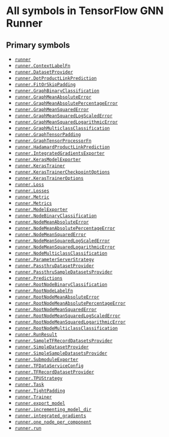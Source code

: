 # All symbols in TensorFlow GNN Runner

<!-- Insert buttons and diff -->

## Primary symbols

*   <a href="../runner.md"><code>runner</code></a>
*   <a href="../runner/ContextLabelFn.md"><code>runner.ContextLabelFn</code></a>
*   <a href="../runner/DatasetProvider.md"><code>runner.DatasetProvider</code></a>
*   <a href="../runner/DotProductLinkPrediction.md"><code>runner.DotProductLinkPrediction</code></a>
*   <a href="../runner/FitOrSkipPadding.md"><code>runner.FitOrSkipPadding</code></a>
*   <a href="../runner/GraphBinaryClassification.md"><code>runner.GraphBinaryClassification</code></a>
*   <a href="../runner/GraphMeanAbsoluteError.md"><code>runner.GraphMeanAbsoluteError</code></a>
*   <a href="../runner/GraphMeanAbsolutePercentageError.md"><code>runner.GraphMeanAbsolutePercentageError</code></a>
*   <a href="../runner/GraphMeanSquaredError.md"><code>runner.GraphMeanSquaredError</code></a>
*   <a href="../runner/GraphMeanSquaredLogScaledError.md"><code>runner.GraphMeanSquaredLogScaledError</code></a>
*   <a href="../runner/GraphMeanSquaredLogarithmicError.md"><code>runner.GraphMeanSquaredLogarithmicError</code></a>
*   <a href="../runner/GraphMulticlassClassification.md"><code>runner.GraphMulticlassClassification</code></a>
*   <a href="../runner/GraphTensorPadding.md"><code>runner.GraphTensorPadding</code></a>
*   <a href="../runner/GraphTensorProcessorFn.md"><code>runner.GraphTensorProcessorFn</code></a>
*   <a href="../runner/HadamardProductLinkPrediction.md"><code>runner.HadamardProductLinkPrediction</code></a>
*   <a href="../runner/IntegratedGradientsExporter.md"><code>runner.IntegratedGradientsExporter</code></a>
*   <a href="../runner/KerasModelExporter.md"><code>runner.KerasModelExporter</code></a>
*   <a href="../runner/KerasTrainer.md"><code>runner.KerasTrainer</code></a>
*   <a href="../runner/KerasTrainerCheckpointOptions.md"><code>runner.KerasTrainerCheckpointOptions</code></a>
*   <a href="../runner/KerasTrainerOptions.md"><code>runner.KerasTrainerOptions</code></a>
*   <a href="../runner/Loss.md"><code>runner.Loss</code></a>
*   <a href="../runner/Losses.md"><code>runner.Losses</code></a>
*   <a href="../runner/Loss.md"><code>runner.Metric</code></a>
*   <a href="../runner/Metrics.md"><code>runner.Metrics</code></a>
*   <a href="../runner/ModelExporter.md"><code>runner.ModelExporter</code></a>
*   <a href="../runner/NodeBinaryClassification.md"><code>runner.NodeBinaryClassification</code></a>
*   <a href="../runner/NodeMeanAbsoluteError.md"><code>runner.NodeMeanAbsoluteError</code></a>
*   <a href="../runner/NodeMeanAbsolutePercentageError.md"><code>runner.NodeMeanAbsolutePercentageError</code></a>
*   <a href="../runner/NodeMeanSquaredError.md"><code>runner.NodeMeanSquaredError</code></a>
*   <a href="../runner/NodeMeanSquaredLogScaledError.md"><code>runner.NodeMeanSquaredLogScaledError</code></a>
*   <a href="../runner/NodeMeanSquaredLogarithmicError.md"><code>runner.NodeMeanSquaredLogarithmicError</code></a>
*   <a href="../runner/NodeMulticlassClassification.md"><code>runner.NodeMulticlassClassification</code></a>
*   <a href="../runner/ParameterServerStrategy.md"><code>runner.ParameterServerStrategy</code></a>
*   <a href="../runner/PassthruDatasetProvider.md"><code>runner.PassthruDatasetProvider</code></a>
*   <a href="../runner/PassthruSampleDatasetsProvider.md"><code>runner.PassthruSampleDatasetsProvider</code></a>
*   <a href="../runner/Predictions.md"><code>runner.Predictions</code></a>
*   <a href="../runner/RootNodeBinaryClassification.md"><code>runner.RootNodeBinaryClassification</code></a>
*   <a href="../runner/RootNodeLabelFn.md"><code>runner.RootNodeLabelFn</code></a>
*   <a href="../runner/RootNodeMeanAbsoluteError.md"><code>runner.RootNodeMeanAbsoluteError</code></a>
*   <a href="../runner/RootNodeMeanAbsolutePercentageError.md"><code>runner.RootNodeMeanAbsolutePercentageError</code></a>
*   <a href="../runner/RootNodeMeanSquaredError.md"><code>runner.RootNodeMeanSquaredError</code></a>
*   <a href="../runner/RootNodeMeanSquaredLogScaledError.md"><code>runner.RootNodeMeanSquaredLogScaledError</code></a>
*   <a href="../runner/RootNodeMeanSquaredLogarithmicError.md"><code>runner.RootNodeMeanSquaredLogarithmicError</code></a>
*   <a href="../runner/RootNodeMulticlassClassification.md"><code>runner.RootNodeMulticlassClassification</code></a>
*   <a href="../runner/RunResult.md"><code>runner.RunResult</code></a>
*   <a href="../runner/SampleTFRecordDatasetsProvider.md"><code>runner.SampleTFRecordDatasetsProvider</code></a>
*   <a href="../runner/SimpleDatasetProvider.md"><code>runner.SimpleDatasetProvider</code></a>
*   <a href="../runner/SimpleSampleDatasetsProvider.md"><code>runner.SimpleSampleDatasetsProvider</code></a>
*   <a href="../runner/SubmoduleExporter.md"><code>runner.SubmoduleExporter</code></a>
*   <a href="../runner/TFDataServiceConfig.md"><code>runner.TFDataServiceConfig</code></a>
*   <a href="../runner/TFRecordDatasetProvider.md"><code>runner.TFRecordDatasetProvider</code></a>
*   <a href="../runner/TPUStrategy.md"><code>runner.TPUStrategy</code></a>
*   <a href="../runner/Task.md"><code>runner.Task</code></a>
*   <a href="../runner/TightPadding.md"><code>runner.TightPadding</code></a>
*   <a href="../runner/Trainer.md"><code>runner.Trainer</code></a>
*   <a href="../runner/export_model.md"><code>runner.export_model</code></a>
*   <a href="../runner/incrementing_model_dir.md"><code>runner.incrementing_model_dir</code></a>
*   <a href="../runner/integrated_gradients.md"><code>runner.integrated_gradients</code></a>
*   <a href="../runner/one_node_per_component.md"><code>runner.one_node_per_component</code></a>
*   <a href="../runner/run.md"><code>runner.run</code></a>
